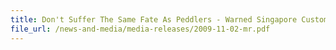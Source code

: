 ```yaml
---
title: Don't Suffer The Same Fate As Peddlers - Warned Singapore Customs 
file_url: /news-and-media/media-releases/2009-11-02-mr.pdf
---
```

